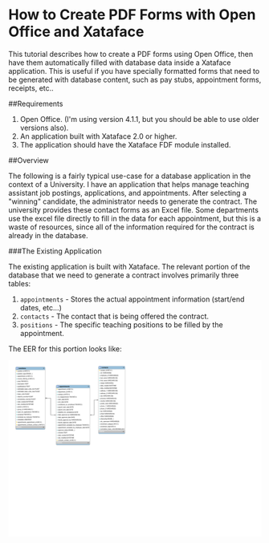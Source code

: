 # How to Create PDF Forms with Open Office and Xataface

This tutorial describes how to create a PDF forms using Open Office, then have them automatically filled with database data inside a Xataface application.  This is useful if you have specially formatted forms that need to be generated with database content, such as pay stubs, appointment forms, receipts, etc..

##Requirements

1. Open Office.  (I'm using version 4.1.1, but you should be able to use older versions also).
2. An application built with Xataface 2.0 or higher.
3. The application should have the Xataface FDF module installed.

##Overview

The following is a fairly typical use-case for a database application in the context of a University.  I have an application that helps manage teaching assistant job postings, applications, and appointments.  After selecting a "winning" candidate, the administrator needs to generate the contract.  The university provides these contact forms as an Excel file.  Some departments use the excel file directly to fill in the data for each appointment, but this is a waste of resources, since all of the information required for the contract is already in the database.

###The Existing Application

The existing application is built with Xataface.  The relevant portion of the database that we need to generate a contract involves primarily three tables:

1. `appointments` - Stores the actual appointment information (start/end dates, etc...)
2. `contacts` - The contact that is being offered the contract.
3. `positions` - The specific teaching positions to be filled by the appointment.

The EER for this portion looks like:

![Appoinments EER diagram](images/appointments-eer.svg)